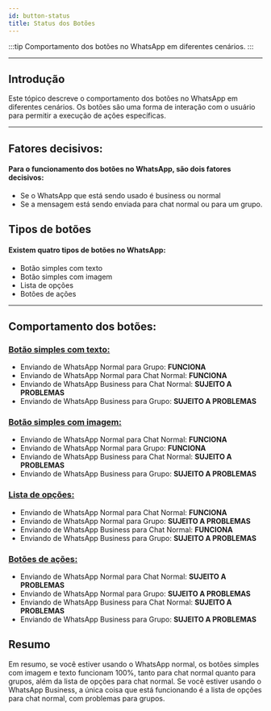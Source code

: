 ```yaml
---
id: button-status
title: Status dos Botões
---
```


:::tip
Comportamento dos botões no WhatsApp em diferentes cenários.
:::

---

## Introdução

Este tópico descreve o comportamento dos botões no WhatsApp em diferentes cenários. Os botões são uma forma de interação com o usuário para permitir a execução de ações específicas.

---

## Fatores decisivos:

#### Para o funcionamento dos botões no WhatsApp, são dois fatores decisivos:
- Se o WhatsApp que está sendo usado é business ou normal
- Se a mensagem está sendo enviada para chat normal ou para um grupo.


## Tipos de botões

#### Existem quatro tipos de botões no WhatsApp:

- Botão simples com texto
- Botão simples com imagem
- Lista de opções
- Botões de ações

---

## Comportamento dos botões:

 ### [Botão simples com texto:](https://developer.z-api.io/message/send-button-list)

- Enviando de WhatsApp Normal para Grupo: **FUNCIONA**
- Enviando de WhatsApp Normal para Chat Normal: **FUNCIONA**
- Enviando de WhatsApp Business para Chat Normal: **SUJEITO A PROBLEMAS**
- Enviando de WhatsApp Business para Grupo: **SUJEITO A PROBLEMAS**

### [Botão simples com imagem:](https://developer.z-api.io/message/send-button-list-image)

- Enviando de WhatsApp Normal para Chat Normal: **FUNCIONA**
- Enviando de WhatsApp Normal para Grupo: **FUNCIONA**
- Enviando de WhatsApp Business para Chat Normal: **SUJEITO A PROBLEMAS**
- Enviando de WhatsApp Business para Grupo: **SUJEITO A PROBLEMAS**

### [Lista de opções:](https://developer.z-api.io/message/send-option-list)

- Enviando de WhatsApp Normal para Chat Normal: **FUNCIONA**
- Enviando de WhatsApp Normal para Grupo: **SUJEITO A PROBLEMAS**
- Enviando de WhatsApp Business para Chat Normal: **FUNCIONA**
- Enviando de WhatsApp Business para Grupo: **SUJEITO A PROBLEMAS**

### [Botões de ações:](https://developer.z-api.io/message/send-option-list)

- Enviando de WhatsApp Normal para Chat Normal: **SUJEITO A PROBLEMAS**
- Enviando de WhatsApp Normal para Grupo: **SUJEITO A PROBLEMAS**
- Enviando de WhatsApp Business para Chat Normal: **SUJEITO A PROBLEMAS**
- Enviando de WhatsApp Business para Grupo: **SUJEITO A PROBLEMAS**

## Resumo

Em resumo, se você estiver usando o WhatsApp normal, os botões simples com imagem e texto funcionam 100%, tanto para chat normal quanto para grupos, além da lista de opções para chat normal. Se você estiver usando o WhatsApp Business, a única coisa que está funcionando é a lista de opções para chat normal, com problemas para grupos.
